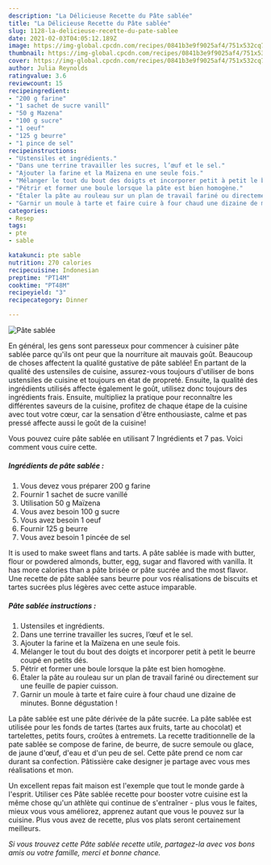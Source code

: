 ```yaml
---
description: "La Délicieuse Recette du Pâte sablée"
title: "La Délicieuse Recette du Pâte sablée"
slug: 1128-la-delicieuse-recette-du-pate-sablee
date: 2021-02-03T04:05:12.189Z
image: https://img-global.cpcdn.com/recipes/0841b3e9f9025af4/751x532cq70/pate-sablee-photo-principale-de-la-recette.jpg
thumbnail: https://img-global.cpcdn.com/recipes/0841b3e9f9025af4/751x532cq70/pate-sablee-photo-principale-de-la-recette.jpg
cover: https://img-global.cpcdn.com/recipes/0841b3e9f9025af4/751x532cq70/pate-sablee-photo-principale-de-la-recette.jpg
author: Julia Reynolds
ratingvalue: 3.6
reviewcount: 15
recipeingredient:
- "200 g farine"
- "1 sachet de sucre vanill"
- "50 g Mazena"
- "100 g sucre"
- "1 oeuf"
- "125 g beurre"
- "1 pince de sel"
recipeinstructions:
- "Ustensiles et ingrédients."
- "Dans une terrine travailler les sucres, l’œuf et le sel."
- "Ajouter la farine et la Maïzena en une seule fois."
- "Mélanger le tout du bout des doigts et incorporer petit à petit le beurre coupé en petits dés."
- "Pétrir et former une boule lorsque la pâte est bien homogène."
- "Étaler la pâte au rouleau sur un plan de travail fariné ou directement sur une feuille de papier cuisson."
- "Garnir un moule à tarte et faire cuire à four chaud une dizaine de minutes. Bonne dégustation !"
categories:
- Resep
tags:
- pte
- sable

katakunci: pte sable 
nutrition: 270 calories
recipecuisine: Indonesian
preptime: "PT14M"
cooktime: "PT48M"
recipeyield: "3"
recipecategory: Dinner

---
```



![Pâte sablée](https://img-global.cpcdn.com/recipes/0841b3e9f9025af4/751x532cq70/pate-sablee-photo-principale-de-la-recette.jpg)

En général, les gens sont paresseux pour commencer à cuisiner pâte sablée parce qu'ils ont peur que la nourriture ait mauvais goût. Beaucoup de choses affectent la qualité gustative de pâte sablée! En partant de la qualité des ustensiles de cuisine, assurez-vous toujours d'utiliser de bons ustensiles de cuisine et toujours en état de propreté. Ensuite, la qualité des ingrédients utilisés affecte également le goût, utilisez donc toujours des ingrédients frais. Ensuite, multipliez la pratique pour reconnaître les différentes saveurs de la cuisine, profitez de chaque étape de la cuisine avec tout votre cœur, car la sensation d'être enthousiaste, calme et pas pressé affecte aussi le goût de la cuisine!

<!--inarticleads1-->

Vous pouvez cuire pâte sablée en utilisant 7 Ingrédients et 7 pas. Voici comment vous cuire cette.

##### Ingrédients de pâte sablée :

1. Vous devez vous préparer 200 g farine
1. Fournir 1 sachet de sucre vanillé
1. Utilisation 50 g Maïzena
1. Vous avez besoin 100 g sucre
1. Vous avez besoin 1 oeuf
1. Fournir 125 g beurre
1. Vous avez besoin 1 pincée de sel


It is used to make sweet flans and tarts. A pâte sablée is made with butter, flour or powdered almonds, butter, egg, sugar and flavored with vanilla. It has more calories than a pâte brisée or pâte sucrée and the most flavor. Une recette de pâte sablée sans beurre pour vos réalisations de biscuits et tartes sucrées plus légères avec cette astuce imparable. 

<!--inarticleads2-->

##### Pâte sablée instructions :

1. Ustensiles et ingrédients.
1. Dans une terrine travailler les sucres, l’œuf et le sel.
1. Ajouter la farine et la Maïzena en une seule fois.
1. Mélanger le tout du bout des doigts et incorporer petit à petit le beurre coupé en petits dés.
1. Pétrir et former une boule lorsque la pâte est bien homogène.
1. Étaler la pâte au rouleau sur un plan de travail fariné ou directement sur une feuille de papier cuisson.
1. Garnir un moule à tarte et faire cuire à four chaud une dizaine de minutes. Bonne dégustation !


La pâte sablée est une pâte dérivée de la pâte sucrée. La pâte sablée est utilisée pour les fonds de tartes (tartes aux fruits, tarte au chocolat) et tartelettes, petits fours, croûtes à entremets. La recette traditionnelle de la pate sablée se compose de farine, de beurre, de sucre semoule ou glace, de jaune d&#39;œuf, d&#39;eau et d&#39;un peu de sel. Cette pâte prend ce nom car durant sa confection. Pâtissière cake designer je partage avec vous mes réalisations et mon. 

<!--inarticleads1-->

<p>
Un excellent repas fait maison est l'exemple que tout le monde garde à l'esprit. Utiliser ces Pâte sablée recette pour booster votre cuisine est la même chose qu'un athlète qui continue de s'entraîner - plus vous le faites, mieux vous vous améliorez, apprenez autant que vous le pouvez sur la cuisine. Plus vous avez de recette, plus vos plats seront certainement meilleurs.
</p>

<p>
<i>Si vous trouvez cette Pâte sablée recette utile, partagez-la avec vos bons amis ou votre famille, merci et bonne chance.</i>
</p>
